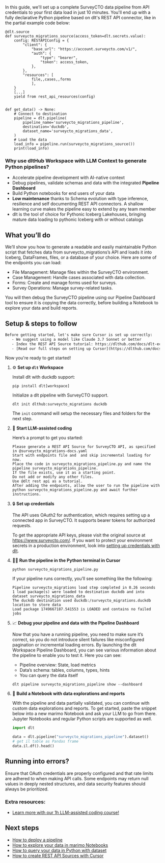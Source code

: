 In this guide, we'll set up a complete SurveyCTO data pipeline from API credentials to your first data load in just 10 minutes. You'll end up with a fully declarative Python pipeline based on dlt's REST API connector, like in the partial example code below:

```python-outcome
@dlt.source
def surveycto_migrations_source(access_token=dlt.secrets.value):
    config: RESTAPIConfig = {
        "client": {
            "base_url": "https://account.surveycto.com/v1/",
            "auth": {
                "type": "bearer",
                "token": access_token,
            },
        },
        "resources": [
            file,,cases,,forms
            ],
    }
    [...]
    yield from rest_api_resources(config)


def get_data() -> None:
    # Connect to destination
    pipeline = dlt.pipeline(
        pipeline_name='surveycto_migrations_pipeline',
        destination='duckdb',
        dataset_name='surveycto_migrations_data', 
    )
    # Load the data
    load_info = pipeline.run(surveycto_migrations_source())
    print(load_info) 
```

### Why use dltHub Workspace with LLM Context to generate Python pipelines?

- Accelerate pipeline development with AI-native context
- Debug pipelines, validate schemas and data with the integrated **Pipeline Dashboard**
- Build Python notebooks for end users of your data
- **Low maintenance** thanks to Schema evolution with type inference, resilience and self documenting REST API connectors. A shallow learning curve makes the pipeline easy to extend by any team member
- dlt is the tool of choice for Pythonic Iceberg Lakehouses, bringing mature data loading to pythonic Iceberg with or without catalogs

## What you’ll do

We’ll show you how to generate a readable and easily maintainable Python script that fetches data from surveycto_migrations’s API and loads it into Iceberg, DataFrames, files, or a database of your choice. Here are some of the endpoints you can load:

- File Management: Manage files within the SurveyCTO environment.
- Case Management: Handle cases associated with data collection.
- Forms: Create and manage forms used for surveys.
- Survey Operations: Manage survey-related tasks.

You will then debug the SurveyCTO pipeline using our Pipeline Dashboard tool to ensure it is copying the data correctly, before building a Notebook to explore your data and build reports.

## Setup & steps to follow

```default
Before getting started, let's make sure Cursor is set up correctly:
   - We suggest using a model like Claude 3.7 Sonnet or better
   - Index the REST API Source tutorial: https://dlthub.com/docs/dlt-ecosystem/verified-sources/rest_api/ and add it to context as **@dlt rest api**
   - [Read our full steps on setting up Cursor](https://dlthub.com/docs/dlt-ecosystem/llm-tooling/cursor-restapi#23-configuring-cursor-with-documentation)
```

Now you're ready to get started!

1. ⚙️ **Set up `dlt` Workspace**
    
    Install dlt with duckdb support:
    ```shell
    pip install dlt[workspace]
    ```

    Initialize a dlt pipeline with SurveyCTO support.
    ```shell
    dlt init dlthub:surveycto_migrations duckdb
    ```

    The `init` command will setup the necessary files and folders for the next step.
    
2. 🤠 **Start LLM-assisted coding**
    
    Here’s a prompt to get you started:
    
    ```prompt
    Please generate a REST API Source for SurveyCTO API, as specified in @surveycto_migrations-docs.yaml 
    Start with endpoints file and  and skip incremental loading for now. 
    Place the code in surveycto_migrations_pipeline.py and name the pipeline surveycto_migrations_pipeline. 
    If the file exists, use it as a starting point. 
    Do not add or modify any other files. 
    Use @dlt rest api as a tutorial. 
    After adding the endpoints, allow the user to run the pipeline with python surveycto_migrations_pipeline.py and await further instructions.
    ```

    
3. 🔒 **Set up credentials** 
    
    The API uses OAuth2 for authentication, which requires setting up a connected app in SurveyCTO. It supports bearer tokens for authorized requests.
    
    To get the appropriate API keys, please visit the original source at https://www.surveycto.com/.
    If you want to protect your environment secrets in a production environment, look into [setting up credentials with dlt](https://dlthub.com/docs/walkthroughs/add_credentials).
    
4. 🏃‍♀️ **Run the pipeline in the Python terminal in Cursor**
    
    ```shell
    python surveycto_migrations_pipeline.py
    ```
    
    If your pipeline runs correctly, you’ll see something like the following:
    
    ```shell
    Pipeline surveycto_migrations load step completed in 0.26 seconds
    1 load package(s) were loaded to destination duckdb and into dataset surveycto_migrations_data
    The duckdb destination used duckdb:/surveycto_migrations.duckdb location to store data
    Load package 1749667187.541553 is LOADED and contains no failed jobs
    ```
    
5. 📈 **Debug your pipeline and data with the Pipeline Dashboard**

    Now that you have a running pipeline, you need to make sure it’s correct, so you do not introduce silent failures like misconfigured pagination or incremental loading errors. By launching the dlt Workspace Pipeline Dashboard, you can see various information about the pipeline to enable you to test it. Here you can see:
    - Pipeline overview: State, load metrics
    - Data’s schema: tables, columns, types, hints
    - You can query the data itself
    
    ```shell
    dlt pipeline surveycto_migrations_pipeline show --dashboard
    ```
    
6. 🐍 **Build a Notebook with data explorations and reports**

    With the pipeline and data partially validated, you can continue with custom data explorations and reports. To get started, paste the snippet below into a new marimo Notebook and ask your LLM to go from there. Jupyter Notebooks and regular Python scripts are supported as well.

    
    ```python
    import dlt

   data = dlt.pipeline("surveycto_migrations_pipeline").dataset()
   # get il table as Pandas frame
   data.il.df().head()
    ```

## Running into errors?

Ensure that OAuth credentials are properly configured and that rate limits are adhered to when making API calls. Some endpoints may return null values in deeply nested structures, and data security features should always be prioritized.

### Extra resources:

- [Learn more with our 1h LLM-assisted coding course!](https://www.youtube.com/watch?v=GGid70rnJuM)

## Next steps

- [How to deploy a pipeline](https://dlthub.com/docs/walkthroughs/deploy-a-pipeline)
- [How to explore your data in marimo Notebooks](https://dlthub.com/docs/general-usage/dataset-access/marimo)
- [How to query your data in Python with dataset](https://dlthub.com/docs/general-usage/dataset-access/dataset)
- [How to create REST API Sources with Cursor](https://dlthub.com/docs/dlt-ecosystem/llm-tooling/cursor-restapi)